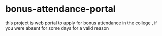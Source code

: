 # bonus-attendance-portal
this project is web portal to apply for bonus attendance in the college , if you were absent for some days for a valid reason 
